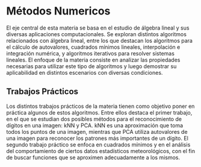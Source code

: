 # Métodos Numericos

El eje central de esta materia se basa en el estudio de álgebra lineal y sus diversas aplicaciones computacionales. Se exploran distintos algoritmos relacionados con álgebra lineal, entre los que destacan los algoritmos para el cálculo de autovalores, cuadrados mínimos lineales, interpolación e integración numérica, y algoritmos iterativos para resolver sistemas lineales. El enfoque de la materia consiste en analizar las propiedades necesarias para utilizar este tipo de algoritmos y luego demostrar su aplicabilidad en distintos escenarios con diversas condiciones.

## Trabajos Prácticos

Los distintos trabajos prácticos de la materia tienen como objetivo poner en práctica algunos de estos algoritmos. Entre ellos destaca el primer trabajo, en el que se estudian dos posibles métodos para el reconocimiento de dígitos en una imagen: kNN y PCA. kNN es una aproximación que toma todos los puntos de una imagen, mientras que PCA utiliza autovalores de una imagen para reconocer los patrones más importantes de un dígito. El segundo trabajo práctico se enfoca en cuadrados mínimos y en el análisis del comportamiento de ciertos datos estadísticos meteorológicos, con el fin de buscar funciones que se aproximen adecuadamente a los mismos.
